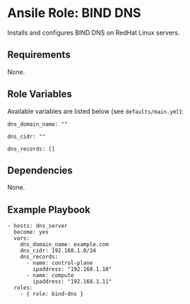 # Ansile Role: BIND DNS

Installs and configures BIND DNS on RedHat Linux servers.

## Requirements

None.

## Role Variables

Available variables are listed below (see `defaults/main.yml`):

    dns_domain_name: ""

    dns_cidr: ""

    dns_records: []

## Dependencies

None.

## Example Playbook

    - hosts: dns_server
      become: yes
      vars:
        dns_domain_name: example.com
        dns_cidr: 192.168.1.0/24
        dns_records:
          - name: control-plane
            ipaddress: "192.168.1.10"
          - name: compute
            ipaddress: "192.168.1.11"
      roles:
        - { role: bind-dns }
